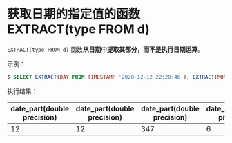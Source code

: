 # 获取日期的指定值的函数 EXTRACT(type FROM d)

`EXTRACT(type FROM d)` 函数**从日期中提取其部分，而不是执行日期运算**。

示例：

``` sql
$ SELECT EXTRACT(DAY FROM TIMESTAMP '2020-12-12 22:20:46'), EXTRACT(MONTH FROM TIMESTAMP '2020-12-12 22:20:46'), EXTRACT(DOY FROM TIMESTAMP '2020-12-12 22:20:46'), EXTRACT(DOW FROM TIMESTAMP '2020-12-12 22:20:46'), EXTRACT(QUARTER FROM TIMESTAMP '2020-12-12 22:20:46');
```

执行结果：

|date_part(double precision)|date_part(double precision)|date_part(double precision)|date_part(double precision)|date_part(double precision)|
|-----|-----|-----|-----|-----|
|12 |        12 |       347 |         6 |         4|
